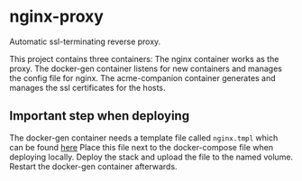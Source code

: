 # nginx-proxy

Automatic ssl-terminating reverse proxy.

This project contains three containers:
The nginx container works as the proxy.
The docker-gen container listens for new containers and manages the config file for nginx.
The acme-companion container generates and manages the ssl certificates for the hosts.

## Important step when deploying
The docker-gen container needs a template file called `nginx.tmpl` which can be found [here](https://github.com/nginx-proxy/nginx-proxy/blob/main/nginx.tmpl)
Place this file next to the docker-compose file when deploying locally.
Deploy the stack and upload the file to the named volume. Restart the docker-gen container afterwards.

